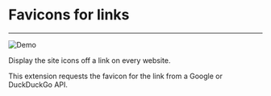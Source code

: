 # Favicons for links

---
![Demo](https://i.joethei.space/firefox_2CVCibMnD0.png)

Display the site icons off a link on every website.

This extension requests the favicon for the link from a Google or DuckDuckGo API.
